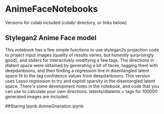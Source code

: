 # AnimeFaceNotebooks
Versions for colab included (colab/ directory, or links below)

## Stylegan2 Anime Face model
This notebook has a few simple functions to use stylegan2s projection code to project input images (quality of results varies, but honestly surprisingly good), and sliders for interactively modifying a few tags. The directions in dlatent space were obtained by generating a lot of faces, tagging them with deepdanbooru, and then finding a regression line in disentangled latent space fit to the tag confidence values from deepdanbooru. This version uses Lasso regression to try and exploit sparsity in the disentangled latent space. There's some development notes in the notebook, and code that you can use to calculate your own directions. latents/dlatents + tags for 100000 generated images are included.

##Staring Ipynb
AnimeGneration.ipynb
